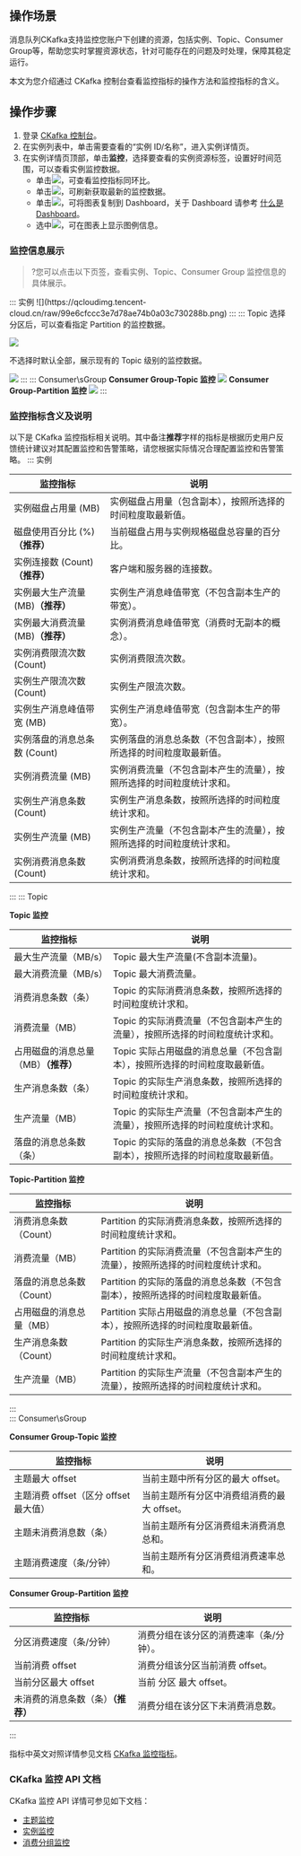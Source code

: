 ## 操作场景

消息队列CKafka支持监控您账户下创建的资源，包括实例、Topic、Consumer Group等，帮助您实时掌握资源状态，针对可能存在的问题及时处理，保障其稳定运行。

本文为您介绍通过 CKafka 控制台查看监控指标的操作方法和监控指标的含义。

## 操作步骤

1. 登录 [CKafka 控制台](https://console.cloud.tencent.com/ckafka)。
2. 在实例列表中，单击需要查看的“实例 ID/名称”，进入实例详情页。
3. 在实例详情页顶部，单击**监控**，选择要查看的实例资源标签，设置好时间范围，可以查看实例监控数据。
   - 单击![](https://main.qcloudimg.com/raw/9ba57bbd3b8ef3efc4f687d63d27a46d.png)，可查看监控指标同环比。
   - 单击![](https://main.qcloudimg.com/raw/34bdbdbdabb7b5720bf17d78c636a4ad.png)，可刷新获取最新的监控数据。
   - 单击![](https://main.qcloudimg.com/raw/8f2bf7f4df9ddd959f0ecb69fdda8e4c.png)，可将图表复制到 Dashboard，关于 Dashboard 请参考 [什么是 Dashboard](https://cloud.tencent.com/document/product/248/47161)。
   - 选中![](https://main.qcloudimg.com/raw/af20129df7be46f33ab7d3598f6e9213.png)，可在图表上显示图例信息。

### 监控信息展示

> ?您可以点击以下页签，查看实例、Topic、Consumer Group 监控信息的具体展示。

<dx-tabs>
::: 实例
![](https://qcloudimg.tencent-cloud.cn/raw/99e6cfccc3e7d78ae74b0a03c730288b.png)
:::
::: Topic
选择分区后，可以查看指定 Partition 的监控数据。

![](https://main.qcloudimg.com/raw/c98feb71acf140cc73fe39dcdc8d2340.png)

不选择时默认全部，展示现有的 Topic 级别的监控数据。

![](https://qcloudimg.tencent-cloud.cn/raw/605026ab335f6804145bcc65f2ce12ab.png)
:::
::: Consumer\sGroup
**Consumer Group-Topic 监控**
![](https://main.qcloudimg.com/raw/0b008c55fbcb549b7aacd77a47b0101f.png)
**Consumer Group-Partition 监控**
![](https://qcloudimg.tencent-cloud.cn/raw/897c79a8d131281907708eca721f99a7.png)
:::
</dx-tabs>



### 监控指标含义及说明

以下是 CKafka 监控指标相关说明。其中备注**推荐**字样的指标是根据历史用户反馈统计建议对其配置监控和告警策略，请您根据实际情况合理配置监控和告警策略。
<dx-tabs>
::: 实例

| 监控指标                              | 说明                                                         |
| ------------------------------------- | ------------------------------------------------------------ |
| 实例磁盘占用量 (MB)                   | 实例磁盘占用量（包含副本），按照所选择的时间粒度取最新值。   |
| 磁盘使用百分比 (%)**（推荐）**        | 当前磁盘占用与实例规格磁盘总容量的百分比。                   |
| 实例连接数 (Count)**（推荐）**        | 客户端和服务器的连接数。                                     |
| 实例最大生产流量 (MB)**（推荐）** | 实例生产消息峰值带宽（不包含副本生产的带宽）。               |
| 实例最大消费流量 (MB)**（推荐）** | 实例消费消息峰值带宽（消费时无副本的概念）。                 |
| 实例消费限流次数 (Count)              | 实例消费限流次数。                                           |
| 实例生产限流次数 (Count)              | 实例生产限流次数。                                           |
| 实例生产消息峰值带宽 (MB)         | 实例生产消息峰值带宽（包含副本生产的带宽）。                 |
| 实例落盘的消息总条数 (Count)          | 实例落盘的消息总条数（不包含副本），按照所选择的时间粒度取最新值。 |
| 实例消费流量 (MB)                     | 实例消费流量（不包含副本产生的流量），按照所选择的时间粒度统计求和。 |
| 实例生产消息条数 (Count)              | 实例生产消息条数，按照所选择的时间粒度统计求和。             |
| 实例生产流量 (MB)                     | 实例生产流量（不包含副本产生的流量），按照所选择的时间粒度统计求和。 |
| 实例消费消息条数 (Count)              | 实例消费消息条数，按照所选择的时间粒度统计求和。             |

:::
::: Topic

**Topic 监控**


| 监控指标                             | 说明                                                         |
| ------------------------------------ | ------------------------------------------------------------ |
| 最大生产流量（MB/s）             | Topic 最大生产流量(不含副本流量)。                           |
| 最大消费流量（MB/s）             | Topic 最大消费流量。                                         |
| 消费消息条数（条）                   | Topic 的实际消费消息条数，按照所选择的时间粒度统计求和。     |
| 消费流量（MB）                       | Topic 的实际消费流量（不包含副本产生的流量），按照所选择的时间粒度统计求和。 |
| 占用磁盘的消息总量（MB）**（推荐）** | Topic 实际占用磁盘的消息总量（不包含副本），按照所选择的时间粒度取最新值。 |
| 生产消息条数（条）                   | Topic 的实际生产消息条数，按照所选择的时间粒度统计求和。     |
| 生产流量（MB）                       | Topic 的实际生产流量（不包含副本产生的流量），按照所选择的时间粒度统计求和。 |
| 落盘的消息总条数（条）               | Topic 的实际的落盘的消息总条数（不包含副本），按照所选择的时间粒度取最新值。 |


**Topic-Partition 监控**


| 监控指标                  | 说明                                                         |
| ------------------------- | ------------------------------------------------------------ |
| 消费消息条数（Count）     | Partition 的实际消费消息条数，按照所选择的时间粒度统计求和。 |
| 消费流量（MB）            | Partition 的实际消费流量（不包含副本产生的流量），按照所选择的时间粒度统计求和。 |
| 落盘的消息总条数（Count） | Partition 的实际的落盘的消息总条数（不包含副本），按照所选择的时间粒度取最新值。 |
| 占用磁盘的消息总量（MB）  | Partition 实际占用磁盘的消息总量（不包含副本），按照所选择的时间粒度取最新值。 |
| 生产消息条数（Count）     | Partition 的实际生产消息条数，按照所选择的时间粒度统计求和。 |
| 生产流量（MB）            | Partition 的实际生产流量（不包含副本产生的流量），按照所选择的时间粒度统计求和。 |

:::                 
::: Consumer\sGroup        


**Consumer Group-Topic 监控** 



| 监控指标                              | 说明                                        |
| ------------------------------------- | ------------------------------------------- |
| 主题最大 offset                       | 当前主题中所有分区的最大 offset。           |
| 主题消费 offset（区分 offset 最大值） | 当前主题所有分区中消费组消费的最大 offset。 |
| 主题未消费消息数（条）                | 当前主题所有分区消费组未消费消息总和。      |
| 主题消费速度（条/分钟）               | 当前主题所有分区消费组消费速率总和。        |



**Consumer Group-Partition 监控**



| 监控指标                           | 说明                                    |
| ---------------------------------- | --------------------------------------- |
| 分区消费速度（条/分钟）            | 消费分组在该分区的消费速率（条/分钟）。 |
| 当前消费 offset                    | 消费分组该分区当前消费 offset。         |
| 当前分区最大 offset                | 当前 分区 最大 offset。                 |
| 未消费的消息条数（条）**（推荐）** | 消费分组在该分区下未消费消息数。        |

:::                             
</dx-tabs>               

指标中英文对照详情参见文档 [CKafka 监控指标](https://cloud.tencent.com/document/product/248/12154)。

### CKafka 监控 API 文档

CKafka 监控 API 详情可参见如下文档：

- [主题监控](https://cloud.tencent.com/document/product/248/45120)
- [实例监控](https://cloud.tencent.com/document/product/248/45121) 
- [消费分组监控](https://cloud.tencent.com/document/product/248/45122)
